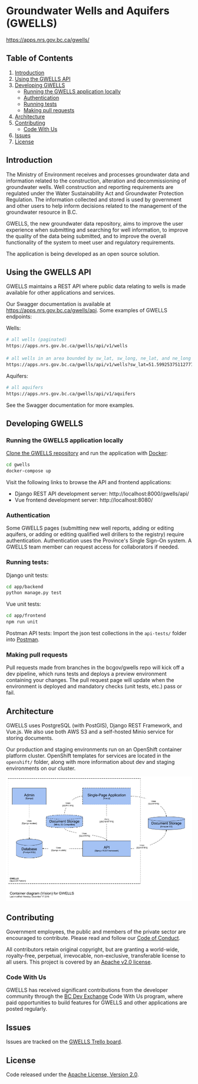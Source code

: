 # Groundwater Wells and Aquifers (GWELLS)

https://apps.nrs.gov.bc.ca/gwells/

## Table of Contents

1. [Introduction](#introduction)
1. [Using the GWELLS API](#Using-the-gwells-api)
1. [Developing GWELLS](#developing-gwells)
    * [Running the GWELLS application locally](#Running-the-GWELLS-application-locally)
    * [Authentication](#Authentication)
    * [Running tests](#Running-tests)
    * [Making pull requests](#Making-pull-requests)
1. [Architecture](#Architecture)
1. [Contributing](#contributing)
    * [Code With Us](#code-with-us)
1. [Issues](#issues)
1. [License](#license)

## Introduction

The Ministry of Environment receives and processes groundwater data and information related to the construction, alteration and decommissioning of groundwater wells. Well construction and reporting requirements are regulated under the Water Sustainability Act and Groundwater Protection Regulation. The information collected and stored is used by government and other users to help inform decisions related to the management of the groundwater resource in B.C.

GWELLS, the new groundwater data repository, aims to improve the user experience when submitting and searching for well information, to improve the quality of the data being submitted, and to improve the overall functionality of the system to meet user and regulatory requirements.

The application is being developed as an open source solution.

## Using the GWELLS API

GWELLS maintains a REST API where public data relating to wells is made available for other applications and services.

Our Swagger documentation is available at https://apps.nrs.gov.bc.ca/gwells/api.  Some examples of GWELLS endpoints:

Wells:
```sh
# all wells (paginated)
https://apps.nrs.gov.bc.ca/gwells/api/v1/wells

# all wells in an area bounded by sw_lat, sw_long, ne_lat, and ne_long
https://apps.nrs.gov.bc.ca/gwells/api/v1/wells?sw_lat=51.599253751127776&sw_long=-128.2203409713128&ne_lat=52.10819209746323&ne_long=-127.15054727014092
```

Aquifers:
```sh
# all aquifers
https://apps.nrs.gov.bc.ca/gwells/api/v1/aquifers
```

See the Swagger documentation for more examples.

## Developing GWELLS

### Running the GWELLS application locally

[Clone the GWELLS repository](https://help.github.com/en/articles/cloning-a-repository) and run the application with [Docker](https://store.docker.com/search?type=edition&offering=community):
```sh
cd gwells
docker-compose up
```

Visit the following links to browse the API and frontend applications:

* Django REST API development server: http://localhost:8000/gwells/api/
* Vue frontend development server: http://localhost:8080/

### Authentication

Some GWELLS pages (submitting new well reports, adding or editing aquifers, or adding or editing qualified well drillers to the registry) require authentication. Authentication uses the Province's Single Sign-On system. A GWELLS team member can request access for collaborators if needed.

### Running tests:

Django unit tests:
```sh
cd app/backend
python manage.py test
```

Vue unit tests:
```sh
cd app/frontend
npm run unit
```

Postman API tests:
Import the json test collections in the `api-tests/` folder into [Postman](https://www.getpostman.com/).

### Making pull requests

Pull requests made from branches in the bcgov/gwells repo will kick off a dev pipeline, which runs tests and deploys a preview environment containing your changes.  The pull request page will update when the environment is deployed and mandatory checks (unit tests, etc.) pass or fail.

## Architecture

GWELLS uses PostgreSQL (with PostGIS), Django REST Framework, and Vue.js. We also use both AWS S3 and a self-hosted Minio service for storing documents.

Our production and staging environments run on an OpenShift container platform cluster.  OpenShift templates for services are located in the `openshift/` folder, along with more information about dev and staging environments on our cluster.

![GWELLS container diagram](pics/container_diagram.png)

## Contributing

Government employees, the public and members of the private sector are encouraged to contribute.  Please read and follow our [Code of Conduct](https://github.com/bcgov/gwells/blob/master/CODE_OF_CONDUCT.md).

All contributors retain original copyright, but are granting a world-wide, royalty-free, perpetual, irrevocable, non-exclusive, transferable license to all users.  This project is covered by an [Apache v2.0 license](https://github.com/bcgov/gwells/blob/master/LICENSE).

### Code With Us

GWELLS has received significant contributions from the developer community through the [BC Dev Exchange](https://bcdevexchange.org/) Code With Us program, where paid opportunities to build features for GWELLS and other applications are posted regularly.

## Issues
Issues are tracked on the [GWELLS Trello board](https://trello.com/b/2UQZgXHR/wells-project-board).

## License

Code released under the [Apache License, Version 2.0](https://github.com/bcgov/gwells/blob/master/LICENSE).

